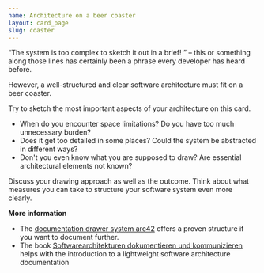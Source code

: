 ```yaml
---
name: Architecture on a beer coaster
layout: card_page
slug: coaster
---
```

<q>The system is too complex to sketch it out in a brief! </q> &ndash; this or something along those lines has certainly been a phrase every developer has heard before.

However, a well-structured and clear software architecture must fit on a beer coaster.

Try to sketch the most important aspects of your architecture on this card.

* When do you encounter space limitations? Do you have too much unnecessary burden?
* Does it get too detailed in some places? Could the system be abstracted in different ways?
* Don't you even know what you are supposed to draw? Are essential architectural elements not known?

Discuss your drawing approach as well as the outcome. Think about what measures you can take to structure your software system even more clearly.

**More information**

* The [documentation drawer system arc42](https://arc42.org/) offers a proven structure if you want to document further.
* The book [Softwarearchitekturen dokumentieren und kommunizieren](http://www.swadok.de/) helps with the introduction to a lightweight software architecture documentation